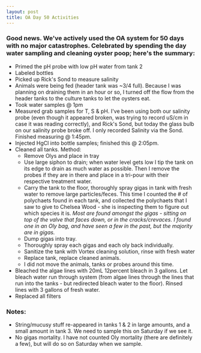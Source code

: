 ```yaml
---
layout: post
title: OA Day 50 Activities
---
```


### Good news. We've actively used the  OA system for 50 days with no major catastrophes. Celebrated by spending the day water sampling and cleaning oyster poop; here's the summary:

* Primed the pH probe with low pH water from tank 2
* Labeled bottles
* Picked up Rick's Sond to measure salinity
* Animals were being fed (header tank was ~3/4 full). Because I was planning on draining them in an hour or so, I turned off the flow from the header tanks to the culture tanks to let the oysters eat. 
* Took water samples @ 1pm
* Measured grab samples for T, S & pH. I've been using both our salinity probe (even though it appeared broken, was trying to record uS/cm in case it was reading correctly), and Rick's Sond, but today the glass bulb on our salinity probe broke off. I only recorded Salinity via the Sond. Finished measuring @ 1:45pm. 
* Injected HgCl into bottle samples; finished this @ 2:05pm. 
* Cleaned all tanks. Method: 
  * Remove Olys and place in tray
  * Use large siphon to drain; when water level gets low I tip the tank on its edge to drain as much water as possible. Then I remove the probes if they are in there and place in a tri-pour with their respective treatment water.
  * Carry the tank to the floor, thoroughly spray gigas in tank with fresh water to remove large particles/feces. This time I counted the # of polychaets found in each tank, and collected the polychaets that I saw to give to Chelsea Wood - she is inspecting them to figure out which species it is. _Most are found amongst the gigas - sitting on top of the valve that faces down, or in the cracks/crevaces. I found one in an Oly bag, and have seen a few in the past, but the majority are in gigas._
  * Dump gigas into tray.
  * Thoroughly spray each gigas and each oly back individually.
  * Sanitize the tank with Vortex cleaning solution, rinse with fresh water
  * Replace tank, replace cleaned animals. 
  * I did not move the animals, tanks or probes around this time.
* Bleached the algae lines with 20mL 12percent bleach in 3 gallons. Let bleach water run through system (from algae lines through the lines that run into the tanks - but redirected bleach water to the floor). Rinsed lines with 3 gallons of fresh water. 
* Replaced all filters

### Notes: 
  * String/mucusy stuff re-appeared in tanks 1 & 2 in large amounts, and a small amount in tank 3. We need to sample this on Saturday if we see it. 
  * No gigas mortality. I have not counted Oly mortality (there are definitely a few), but will do so on Saturday when we sample. 
  
  



